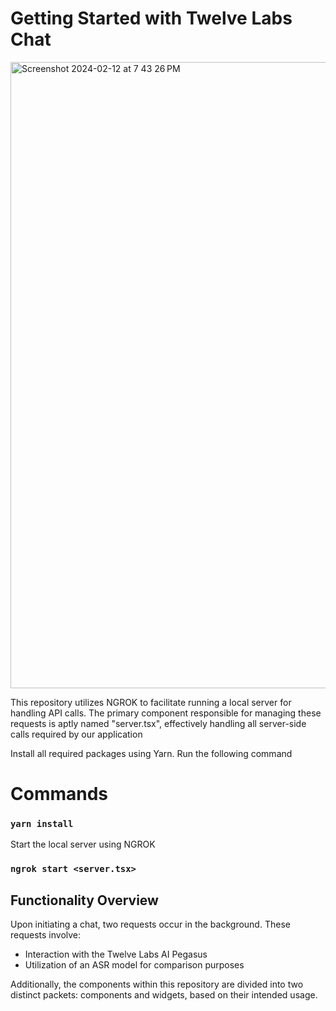 # Getting Started with Twelve Labs Chat

<img width="1002" alt="Screenshot 2024-02-12 at 7 43 26 PM" src="https://github.com/twelvelabs-io/chat-app/assets/101737790/6c911ad4-7c7d-4255-b640-80aa4b7e71e1">

This repository utilizes NGROK to facilitate running a local server for handling API calls. The primary component responsible for managing these requests is aptly named "server.tsx", effectively handling all server-side calls required by our application

Install all required packages using Yarn. Run the following command

# Commands

### `yarn install`

Start the local server using NGROK

### `ngrok start <server.tsx>`

## Functionality Overview

Upon initiating a chat, two requests occur in the background. These requests involve:
- Interaction with the Twelve Labs AI Pegasus
- Utilization of an ASR model for comparison purposes

Additionally, the components within this repository are divided into two distinct packets: components and widgets, based on their intended usage. 
